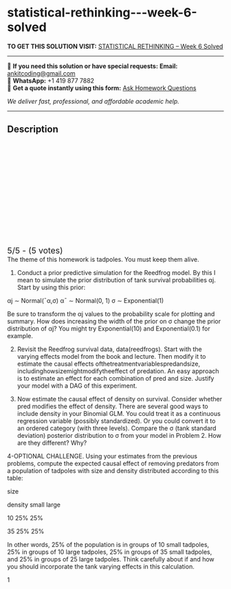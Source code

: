 # statistical-rethinking---week-6-solved
**TO GET THIS SOLUTION VISIT:** [STATISTICAL RETHINKING – Week 6 Solved](https://www.ankitcodinghub.com/product/statistical-rethinking-2022-week-6-solved/)


---

📩 **If you need this solution or have special requests:** **Email:** ankitcoding@gmail.com  
📱 **WhatsApp:** +1 419 877 7882  
📄 **Get a quote instantly using this form:** [Ask Homework Questions](https://www.ankitcodinghub.com/services/ask-homework-questions/)

*We deliver fast, professional, and affordable academic help.*

---

<h2>Description</h2>



<div class="kk-star-ratings kksr-auto kksr-align-center kksr-valign-top" data-payload="{&quot;align&quot;:&quot;center&quot;,&quot;id&quot;:&quot;107686&quot;,&quot;slug&quot;:&quot;default&quot;,&quot;valign&quot;:&quot;top&quot;,&quot;ignore&quot;:&quot;&quot;,&quot;reference&quot;:&quot;auto&quot;,&quot;class&quot;:&quot;&quot;,&quot;count&quot;:&quot;5&quot;,&quot;legendonly&quot;:&quot;&quot;,&quot;readonly&quot;:&quot;&quot;,&quot;score&quot;:&quot;5&quot;,&quot;starsonly&quot;:&quot;&quot;,&quot;best&quot;:&quot;5&quot;,&quot;gap&quot;:&quot;4&quot;,&quot;greet&quot;:&quot;Rate this product&quot;,&quot;legend&quot;:&quot;5\/5 - (5 votes)&quot;,&quot;size&quot;:&quot;24&quot;,&quot;title&quot;:&quot;STATISTICAL RETHINKING - Week 6 Solved&quot;,&quot;width&quot;:&quot;138&quot;,&quot;_legend&quot;:&quot;{score}\/{best} - ({count} {votes})&quot;,&quot;font_factor&quot;:&quot;1.25&quot;}">

<div class="kksr-stars">

<div class="kksr-stars-inactive">
            <div class="kksr-star" data-star="1" style="padding-right: 4px">


<div class="kksr-icon" style="width: 24px; height: 24px;"></div>
        </div>
            <div class="kksr-star" data-star="2" style="padding-right: 4px">


<div class="kksr-icon" style="width: 24px; height: 24px;"></div>
        </div>
            <div class="kksr-star" data-star="3" style="padding-right: 4px">


<div class="kksr-icon" style="width: 24px; height: 24px;"></div>
        </div>
            <div class="kksr-star" data-star="4" style="padding-right: 4px">


<div class="kksr-icon" style="width: 24px; height: 24px;"></div>
        </div>
            <div class="kksr-star" data-star="5" style="padding-right: 4px">


<div class="kksr-icon" style="width: 24px; height: 24px;"></div>
        </div>
    </div>

<div class="kksr-stars-active" style="width: 138px;">
            <div class="kksr-star" style="padding-right: 4px">


<div class="kksr-icon" style="width: 24px; height: 24px;"></div>
        </div>
            <div class="kksr-star" style="padding-right: 4px">


<div class="kksr-icon" style="width: 24px; height: 24px;"></div>
        </div>
            <div class="kksr-star" style="padding-right: 4px">


<div class="kksr-icon" style="width: 24px; height: 24px;"></div>
        </div>
            <div class="kksr-star" style="padding-right: 4px">


<div class="kksr-icon" style="width: 24px; height: 24px;"></div>
        </div>
            <div class="kksr-star" style="padding-right: 4px">


<div class="kksr-icon" style="width: 24px; height: 24px;"></div>
        </div>
    </div>
</div>


<div class="kksr-legend" style="font-size: 19.2px;">
            5/5 - (5 votes)    </div>
    </div>
The theme of this homework is tadpoles. You must keep them alive.

1. Conduct a prior predictive simulation for the Reedfrog model. By this I mean to simulate the prior distribution of tank survival probabilities αj. Start by using this prior:

αj ∼ Normal(¯α,σ) α¯ ∼ Normal(0, 1) σ ∼ Exponential(1)

Be sure to transform the αj values to the probability scale for plotting and summary. How does increasing the width of the prior on σ change the prior distribution of αj? You might try Exponential(10) and Exponential(0.1) for example.

2. Revisit the Reedfrog survival data, data(reedfrogs). Start with the varying effects model from the book and lecture. Then modify it to estimate the causal effects ofthetreatmentvariablespredandsize, includinghowsizemightmodifytheeffect of predation. An easy approach is to estimate an effect for each combination of pred and size. Justify your model with a DAG of this experiment.

3. Now estimate the causal effect of density on survival. Consider whether pred modifies the effect of density. There are several good ways to include density in your Binomial GLM. You could treat it as a continuous regression variable (possibly standardized). Or you could convert it to an ordered category (with three levels). Compare the σ (tank standard deviation) posterior distribution to σ from your model in Problem 2. How are they different? Why?

4-OPTIONAL CHALLENGE. Using your estimates from the previous problems, compute the expected causal effect of removing predators from a population of tadpoles with size and density distributed according to this table:

size

density small large

10 25% 25%

35 25% 25%

In other words, 25% of the population is in groups of 10 small tadpoles, 25% in groups of 10 large tadpoles, 25% in groups of 35 small tadpoles, and 25% in groups of 25 large tadpoles. Think carefully about if and how you should incorporate the tank varying effects in this calculation.

1
